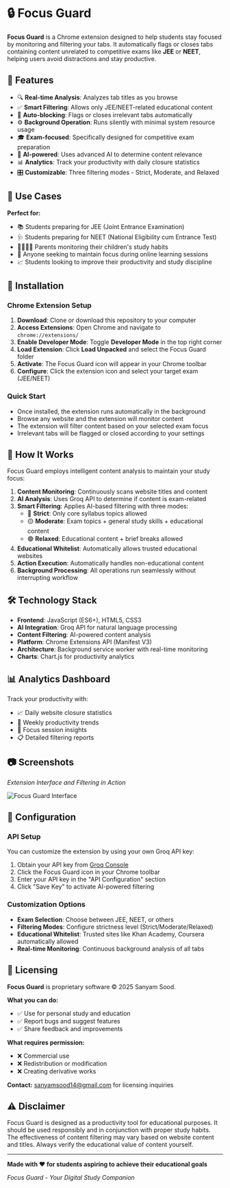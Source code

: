 
# 🔒 Focus Guard

**Focus Guard** is a Chrome extension designed to help students stay focused by monitoring and filtering your tabs. It automatically flags or closes tabs containing content unrelated to competitive exams like **JEE** or **NEET**, helping users avoid distractions and stay productive.

## 🎯 Features

- 🔍 **Real-time Analysis**: Analyzes tab titles as you browse
- ✅ **Smart Filtering**: Allows only JEE/NEET-related educational content
- 🚫 **Auto-blocking**: Flags or closes irrelevant tabs automatically
- ⚙️ **Background Operation**: Runs silently with minimal system resource usage
- 🎓 **Exam-focused**: Specifically designed for competitive exam preparation
- 🤖 **AI-powered**: Uses advanced AI to determine content relevance
- 📊 **Analytics**: Track your productivity with daily closure statistics
- 🎛️ **Customizable**: Three filtering modes - Strict, Moderate, and Relaxed

## 🧠 Use Cases

**Perfect for:**
- 📚 Students preparing for JEE (Joint Entrance Examination)
- 🩺 Students preparing for NEET (National Eligibility cum Entrance Test)
- 👨‍👩‍👧‍👦 Parents monitoring their children's study habits
- 🎯 Anyone seeking to maintain focus during online learning sessions
- 📈 Students looking to improve their productivity and study discipline

## 🚀 Installation

### Chrome Extension Setup
1. **Download**: Clone or download this repository to your computer
2. **Access Extensions**: Open Chrome and navigate to `chrome://extensions/`
3. **Enable Developer Mode**: Toggle **Developer Mode** in the top right corner
4. **Load Extension**: Click **Load Unpacked** and select the Focus Guard folder
5. **Activate**: The Focus Guard icon will appear in your Chrome toolbar
6. **Configure**: Click the extension icon and select your target exam (JEE/NEET)

### Quick Start
- Once installed, the extension runs automatically in the background
- Browse any website and the extension will monitor content
- The extension will filter content based on your selected exam focus
- Irrelevant tabs will be flagged or closed according to your settings

## 📝 How It Works

Focus Guard employs intelligent content analysis to maintain your study focus:

1. **Content Monitoring**: Continuously scans website titles and content
2. **AI Analysis**: Uses Groq API to determine if content is exam-related
3. **Smart Filtering**: Applies AI-based filtering with three modes:
   - 🔴 **Strict**: Only core syllabus topics allowed
   - 🟡 **Moderate**: Exam topics + general study skills + educational content
   - 🟢 **Relaxed**: Educational content + brief breaks allowed
4. **Educational Whitelist**: Automatically allows trusted educational websites
5. **Action Execution**: Automatically handles non-educational content
6. **Background Processing**: All operations run seamlessly without interrupting workflow

## 🛠️ Technology Stack

- **Frontend**: JavaScript (ES6+), HTML5, CSS3
- **AI Integration**: Groq API for natural language processing
- **Content Filtering**: AI-powered content analysis
- **Platform**: Chrome Extensions API (Manifest V3)
- **Architecture**: Background service worker with real-time monitoring
- **Charts**: Chart.js for productivity analytics

## 📊 Analytics Dashboard

Track your productivity with:
- 📈 Daily website closure statistics
- 📅 Weekly productivity trends
- 🎯 Focus session insights
- 📋 Detailed filtering reports

## 📷 Screenshots

*Extension Interface and Filtering in Action*

![Focus Guard Interface]()

## 🔧 Configuration

### API Setup
You can customize the extension by using your own Groq API key:
1. Obtain your API key from [Groq Console](https://console.groq.com/)
2. Click the Focus Guard icon in your Chrome toolbar
3. Enter your API key in the "API Configuration" section
4. Click "Save Key" to activate AI-powered filtering

### Customization Options
- **Exam Selection**: Choose between JEE, NEET, or others
- **Filtering Modes**: Configure strictness level (Strict/Moderate/Relaxed)
- **Educational Whitelist**: Trusted sites like Khan Academy, Coursera automatically allowed
- **Real-time Monitoring**: Continuous background analysis of all tabs

## 📜 Licensing

**Focus Guard** is proprietary software © 2025 Sanyam Sood.

**What you can do:**
- ✅ Use for personal study and education
- ✅ Report bugs and suggest features
- ✅ Share feedback and improvements

**What requires permission:**
- ❌ Commercial use
- ❌ Redistribution or modification
- ❌ Creating derivative works


**Contact:** sanyamsood14@gmail.com for licensing inquiries


## ⚠️ Disclaimer

Focus Guard is designed as a productivity tool for educational purposes. It should be used responsibly and in conjunction with proper study habits. The effectiveness of content filtering may vary based on website content and titles. Always verify the educational value of content yourself.


---

**Made with ❤️ for students aspiring to achieve their educational goals**

*Focus Guard - Your Digital Study Companion*
